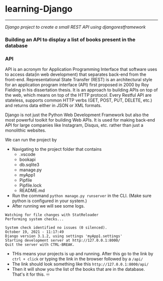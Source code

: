 # learning-Django

<hr>

_Django project to create a small REST API using djangorestframework_

### Building an API to display a list of books present in the database

### API

<p> API is an acronym for Application Programming Interface that software uses to access data(in web development) that separates back-end from the front-end. Representational State Transfer (REST) is an architectural style for an application program interface (API) first proposed in 2000 by Roy Fielding in his dissertation thesis. It is an approach to building APIs on top of the web, which means on top of the HTTP protocol. Every Restful API are stateless, supports common HTTP verbs (GET, POST, PUT, DELETE, etc.)  and returns data either in JSON or XML formats.
</p>

<p>Django is not just the Python Web Development Framework but also the most powerful toolkit for building Web APIs. It is used for making back-end API for large companies like Instagram, Disqus, etc. rather than just a monolithic websites.
</p>

We can run the project by
- Navigating to the project folder that contains
  - .vscode
  - bookapi
  - db.sqlite3
  - manage.py
  - myApp1
  - Pipfile
  - Pipfile.lock
  - README.md
- Run the command `python manage.py runserver` in the CLI. (Make sure python is configured in your system.)
- After running we will see some logs.
```
Watching for file changes with StatReloader
Performing system checks...

System check identified no issues (0 silenced).
October 19, 2021 - 11:17:49
Django version 3.1.2, using settings 'myApp1.settings'
Starting development server at http://127.0.0.1:8000/
Quit the server with CTRL-BREAK.
```

- THis means your projects is up and running. After this go to the link by `ctrl + click` or typing the link in the browser followed by a `/api/`
- The link should look something like this `http://127.0.0.1:8000/api/`
- Then it will show you the list of the books that are in the database. That's it for this. ♾️
